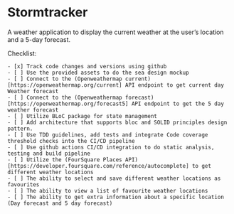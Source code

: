 # Stormtracker

A weather application to display the current weather at the user’s location and a 5-day forecast.

Checklist: 

    - [x] Track code changes and versions using github
    - [ ] Use the provided assets to do the sea design mockup
    - [ ] Connect to the (Openweathermap current)[https://openweathermap.org/current] API endpoint to get current day Weather forecast
    - [ ] Connect to the (Openweathermap forecast)[https://openweathermap.org/forecast5] API endpoint to get the 5 day weather forecast
    - [ ] Utilize BLoC package for state management
    - [ ] Add architecture that supports bloc and SOLID principles design pattern.
    - [ ] Use TDD guidelines, add tests and integrate Code coverage threshold checks into the CI/CD pipeline
    - [ ] Use github actions CI/CD integration to do static analysis, testing and build pipeline
    - [ ] Utilize the (FourSquare Places API)[https://developer.foursquare.com/reference/autocomplete] to get different weather locations
    - [ ] The ability to select and save different weather locations as favourites
    - [ ] The ability to view a list of favourite weather locations
    - [ ] The ability to get extra information about a specific location (Day forecast and 5 day forecast)

